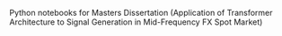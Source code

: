 Python notebooks for Masters Dissertation 
(Application of Transformer Architecture to Signal Generation in Mid-Frequency FX Spot Market)
